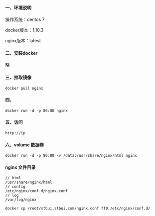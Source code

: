 #### 一、环境说明

操作系统：centos 7

docker版本：1.10.3

nginx版本：latest


#### 二、安装docker

略

#### 三、拉取镜像

```
docker pull nginx
```

#### 四、
```
docker run -d -p 80:80 nginx
```

#### 五、访问
```
http://ip
```


#### 六、volume 数据卷

```
docker run -d -p 80:80 -v /data:/usr/share/nginx/html nginx
```

#### nginx 文件目录

```
// html
/usr/share/nginx/html
// config
/etc/nginx/conf.d/nginx.conf
// log
/var/log/nginx
```
```
docker cp /root/stbui.stbui.com/nginx.conf ff0:/etc/nginx/conf.d/

```
